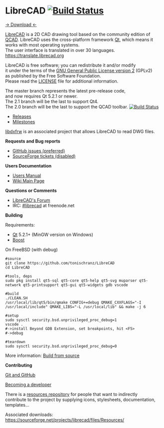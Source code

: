 # LibreCAD [![Build Status](https://travis-ci.org/LibreCAD/LibreCAD.svg?branch=master)](https://travis-ci.org/LibreCAD/LibreCAD) 

[→ Download ←](https://github.com/LibreCAD/LibreCAD/wiki/Download)

[LibreCAD](https://www.librecad.org) is a 2D CAD drawing tool
based on the community edition of [QCAD](https://www.qcad.org).
LibreCAD uses the cross-platform framework [Qt](https://www.qt.io/download-open-source/),
which means it works with most operating systems.  
The user interface is translated in over 30 languages.  https://translate.librecad.org

LibreCAD is free software; you can redistribute it and/or modify  
it under the terms of the [GNU General Public License version 2](https://www.gnu.org/licenses/gpl-2.0.html) (GPLv2)  
as published by the Free Software Foundation.  
Please read the [LICENSE](LICENSE) file for additional information.

The master branch represents the latest pre-release code,  
and now requires Qt 5.2.1 or newer.  
The 2.1 branch will be the last to support Qt4.  
The 2.0 branch will be the last to support the QCAD toolbar. [![Build Status](https://travis-ci.org/LibreCAD/LibreCAD.svg?branch=2.0)](https://travis-ci.org/LibreCAD/LibreCAD) 

- [Releases](https://github.com/LibreCAD/LibreCAD/releases)
- [Milestones](https://github.com/LibreCAD/LibreCAD/milestones)

[libdxfrw](https://sourceforge.net/projects/libdxfrw/) is an associated project that allows LibreCAD to read DWG files.

**Requests and Bug reports**

- [GitHub issues (preferred)](https://github.com/LibreCAD/LibreCAD/issues)
- [SourceForge tickets (disabled)](https://sourceforge.net/p/librecad/_list/tickets?source=navbar)

**Users Documentation**

- [Users Manual](https://librecad.readthedocs.io/)
- [Wiki Main Page](https://dokuwiki.librecad.org/)

**Questions or Comments**

- [LibreCAD's Forum](https://forum.librecad.org/)
- IRC: [#librecad](https://webchat.freenode.net/?channels=librecad) at freenode.net

**Building**

Requirements:

- [Qt](https://www.qt.io/download-open-source/) 5.2.1+ (MinGW version on Windows)
- [Boost](https://www.boost.org/)

On FreeBSD (with debug)
```
#source
git clone https://github.com/tonischranz/LibreCAD
cd LibreCAD

#tools, deps
sudo pkg install qt5-sql qt5-core qt5-help qt5-svg muparser qt5-network qt5-printsupport qt5-gui qt5-widgets gdb vscode

#build
./CLEAN.SH
/usr/local/lib/qt5/bin/qmake CONFIG+=debug QMAKE_CXXFLAGS="-I /usr/local/include" QMAKE_LIBS="-L /usr/local/lib" && make -j 6

#setup
sudo sysctl security.bsd.unprivileged_proc_debug=1
vscode .
#->install Beyond GDB Extension, set breakpoints, hit <F5>
#->debug

#teardown
sudo sysctl security.bsd.unprivileged_proc_debug=0
```

More information: [Build from source](https://github.com/LibreCAD/LibreCAD/wiki/Build-from-source)

**Contributing**

[Git and GitHub](https://github.com/LibreCAD/LibreCAD/wiki/Git-and-GitHub)

[Becoming a developer](https://github.com/LibreCAD/LibreCAD/wiki/Becoming-a-developer)

There is a [resources repository](https://github.com/LibreCAD/Resources) for people that want to indirectly  
contribute to the project by supplying icons, stylesheets, documentation, templates...

Associated downloads: <https://sourceforge.net/projects/librecad/files/Resources/>
